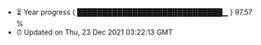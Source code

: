- ⏳ Year progress { █████████████████████████████▁ } 97.57 %
- ⏰ Updated on Thu, 23 Dec 2021 03:22:13 GMT

